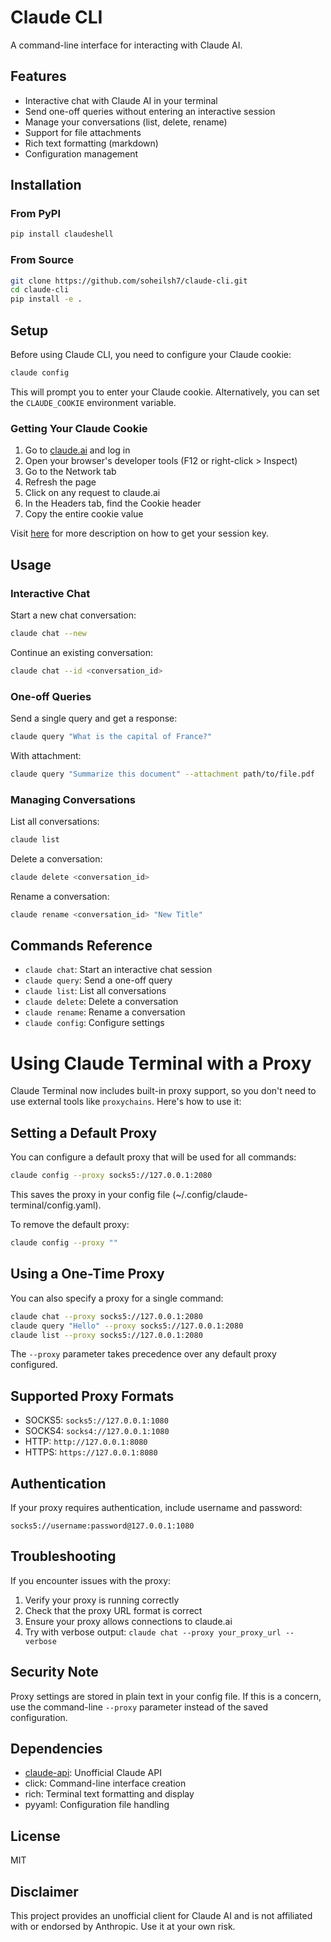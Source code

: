 # Claude CLI

A command-line interface for interacting with Claude AI.

## Features

- Interactive chat with Claude AI in your terminal
- Send one-off queries without entering an interactive session
- Manage your conversations (list, delete, rename)
- Support for file attachments
- Rich text formatting (markdown)
- Configuration management

## Installation

### From PyPI

```bash
pip install claudeshell
```

### From Source

```bash
git clone https://github.com/soheilsh7/claude-cli.git
cd claude-cli
pip install -e .
```

## Setup

Before using Claude CLI, you need to configure your Claude cookie:

```bash
claude config
```

This will prompt you to enter your Claude cookie. Alternatively, you can set the `CLAUDE_COOKIE` environment variable.

### Getting Your Claude Cookie

1. Go to [claude.ai](https://claude.ai) and log in
2. Open your browser's developer tools (F12 or right-click > Inspect)
3. Go to the Network tab
4. Refresh the page
5. Click on any request to claude.ai
6. In the Headers tab, find the Cookie header
7. Copy the entire cookie value

Visit [here](https://github.com/KoushikNavuluri/Claude-API?tab=readme-ov-file#usage) for more description on how to get your session key.

## Usage

### Interactive Chat

Start a new chat conversation:

```bash
claude chat --new
```

Continue an existing conversation:

```bash
claude chat --id <conversation_id>
```

### One-off Queries

Send a single query and get a response:

```bash
claude query "What is the capital of France?"
```

With attachment:

```bash
claude query "Summarize this document" --attachment path/to/file.pdf
```

### Managing Conversations

List all conversations:

```bash
claude list
```

Delete a conversation:

```bash
claude delete <conversation_id>
```

Rename a conversation:

```bash
claude rename <conversation_id> "New Title"
```

## Commands Reference

- `claude chat`: Start an interactive chat session
- `claude query`: Send a one-off query
- `claude list`: List all conversations
- `claude delete`: Delete a conversation
- `claude rename`: Rename a conversation
- `claude config`: Configure settings

# Using Claude Terminal with a Proxy

Claude Terminal now includes built-in proxy support, so you don't need to use external tools like `proxychains`. Here's how to use it:

## Setting a Default Proxy

You can configure a default proxy that will be used for all commands:

```bash
claude config --proxy socks5://127.0.0.1:2080
```

This saves the proxy in your config file (~/.config/claude-terminal/config.yaml).

To remove the default proxy:

```bash
claude config --proxy ""
```

## Using a One-Time Proxy

You can also specify a proxy for a single command:

```bash
claude chat --proxy socks5://127.0.0.1:2080
claude query "Hello" --proxy socks5://127.0.0.1:2080
claude list --proxy socks5://127.0.0.1:2080
```

The `--proxy` parameter takes precedence over any default proxy configured.

## Supported Proxy Formats

- SOCKS5: `socks5://127.0.0.1:1080`
- SOCKS4: `socks4://127.0.0.1:1080`
- HTTP: `http://127.0.0.1:8080`
- HTTPS: `https://127.0.0.1:8080`

## Authentication

If your proxy requires authentication, include username and password:

```
socks5://username:password@127.0.0.1:1080
```

## Troubleshooting

If you encounter issues with the proxy:

1. Verify your proxy is running correctly
2. Check that the proxy URL format is correct
3. Ensure your proxy allows connections to claude.ai
4. Try with verbose output: `claude chat --proxy your_proxy_url --verbose`

## Security Note

Proxy settings are stored in plain text in your config file. If this is a concern, use the command-line `--proxy` parameter instead of the saved configuration.

## Dependencies

- [claude-api](https://github.com/KoushikNavuluri/Claude-API): Unofficial Claude API
- click: Command-line interface creation
- rich: Terminal text formatting and display
- pyyaml: Configuration file handling

## License

MIT

## Disclaimer

This project provides an unofficial client for Claude AI and is not affiliated with or endorsed by Anthropic. Use it at your own risk.